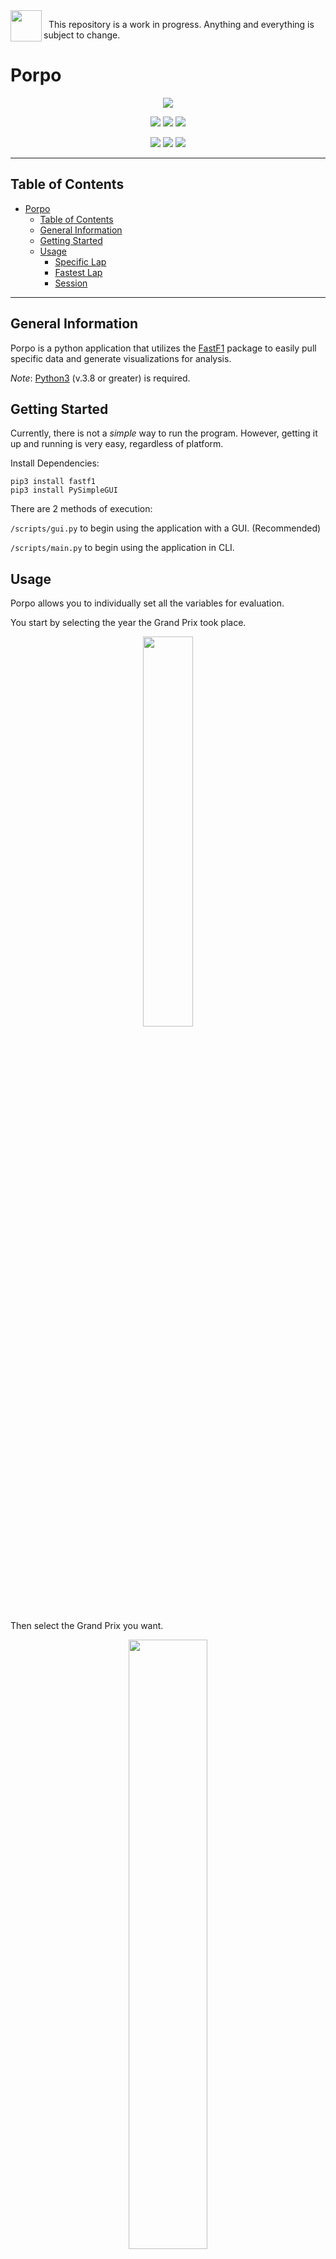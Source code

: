 <img align="left" width="50" height="50" src="src/common/images/construct.png">

&nbsp;
This repository is a work in progress. Anything and everything is subject to change.


# Porpo

<p align="center">
  <img src = src/common/images/icon.png />
</p>

<p align="center">
  <img src = https://img.shields.io/github/license/dtech-auto/F1DataAnalysis />
    </>
  <img src = https://img.shields.io/github/languages/top/dtech-auto/F1DataAnalysis />
    </>
  <img src = https://img.shields.io/github/v/release/dtech-auto/F1DataAnalysis?display_name=tag&include_prereleases />
    </>
</p>

<p align="center">
  <img src = https://img.shields.io/github/commit-activity/w/dtech-auto/F1DataAnalysis />
    </>
  <img src = https://img.shields.io/github/last-commit/dtech-auto/F1DataAnalysis />
    </>
  <img src = https://img.shields.io/github/issues-raw/dtech-auto/F1DataAnalysis />
</p>

------

## Table of Contents
- [Porpo](#porpo)
  - [Table of Contents](#table-of-contents)
  - [General Information](#general-information)
  - [Getting Started](#getting-started)
  - [Usage](#usage)
    - [Specific Lap](#specific-lap)
    - [Fastest Lap](#fastest-lap)
    - [Session](#session)

------

## General Information

Porpo is a python application that utilizes the [FastF1](https://github.com/theOehrly/Fast-F1) package to easily pull specific data and generate visualizations for analysis.

*Note*: [Python3](https://www.python.org/downloads/) (v.3.8 or greater) is required.

## Getting Started
Currently, there is not a *simple* way to run the program. However, getting it up and running is very easy, regardless of platform. 

Install Dependencies:

```
pip3 install fastf1
pip3 install PySimpleGUI
```

There are 2 methods of execution:

`/scripts/gui.py` to begin using the application with a GUI. (Recommended)

`/scripts/main.py` to begin using the application in CLI.

## Usage

Porpo allows you to individually set all the variables for evaluation. 

You start by selecting the year the Grand Prix took place.

<p align="center">
  <img width="40%" height="40%" src="/src/examples/images/screenshots/year_window.png"/>
</>

Then select the Grand Prix you want.

<p align="center">
  <img width="50%" height="50%" src="/src/examples/images/screenshots/gp_window.png"/>
</>

Then select the session from the Grand Prix.

*Note*: No GP has all sessions.

<p align="center">
  <img width="40%" height="40%" src="/src/examples/images/screenshots/sestype_window.png"/>
</>

Next, selext the driver you'd like to evaluate.

<p align="center">
  <img width="40%" height="40%" src="/src/examples/images/screenshots/driver_window.png"/>
</>

Now decide if you're goinng to evaluate the full session, or a specific lap, or easily select the fastest lap set by your chosen driver.

Check the [FastF1 documentation](https://theoehrly.github.io/Fast-F1/) to see everything that is available for each option.

<p align="center">
  <img width="40%" height="40%" src="/src/examples/images/screenshots/lap_window.png"/>
</>

The last step is to select which variables you want displayed on the axes (X and Y).

Be aware that although you can select any available data as either variable, some combinations may not perform as expected - or at all.

<p align="center">
  <img width="40%" height="40%" src="/src/examples/images/screenshots/var_window.png"/>
</>

The plot will show up in a new window, and automatically save to your export directory when the graph is closed. 
&nbsp;
&nbsp;

If you're unsure where your export directory is, the default is:
&nbsp;

  ```
  ~/Documents/F1 Data Analysis/Export/
  ```
&nbsp;

To change this directory, edit the path at `/scripts/gui.save_path`

### Specific Lap
You can easily pull and visualize data for a lap of an event's session.

![VER_SpeedL_Bah](/src/examples/images/ver_bah_last_speed.png)
<figcaption align = "center">
  <b>Max Verstappen speed on Lap 54 of the 2022 Bahrain GP. We can see he was losing power throughout the lap, up until the moment he completely lost power, and went into the pitlane.</b>
</figcaption>

### Fastest Lap
Alternatively, you can quickly do basic analysis of a fastest lap the selected driver set during an event's session.

![VER_SpeedF_Bah](/src/examples/images/ver_bah_fastest_speed.png)
<figcaption align = "center">
  <b>Max Verstappen speed on the fastest lap he set in 2022 Bahrain GP. We can the difference between this lap and lap 54, when he retired.</b>
</figcaption>

### Session
You can also quickly do an analysis of a driver's performance through an event's entire session.

![VER_SpeedF_Bah](/src/examples/images/ver_imola_laptime.png)
<figcaption align = "center">
  <b>Max Verstappen laptime over the course of the Imola GP. We can see as the track began to dry, laptimes began to fall very quickly.</b>
</figcaption>

